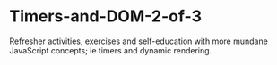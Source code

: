 # Timers-and-DOM-2-of-3

Refresher activities, exercises and self-education with more mundane JavaScript concepts; ie timers and dynamic rendering.
